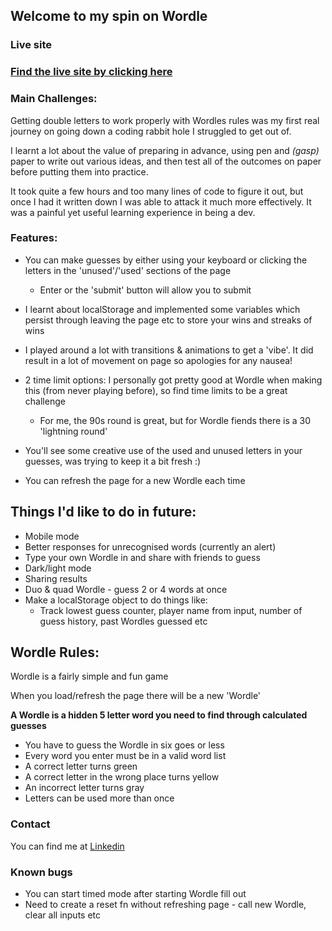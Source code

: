 ## Welcome to my spin on Wordle



### Live site

### [Find the live site by clicking here](https://dannydoesdev.github.io/wordle/)

### Main Challenges:

Getting double letters to work properly with Wordles rules was my first real journey on going down a coding rabbit hole I struggled to get out of.

I learnt a lot about the value of preparing in advance, using pen and _(gasp)_ paper to write out various ideas, and then test all of the outcomes on paper before putting them into practice.

It took quite a few hours and too many lines of code to figure it out, but once I had it written down I was able to attack it much more effectively. It was a painful yet useful learning experience in being a dev.


### Features:

- You can make guesses by either using your keyboard or clicking the letters in the 'unused'/'used' sections of the page
  -  Enter or the 'submit' button will allow you to submit

- I learnt about localStorage and implemented some variables which persist through leaving the page etc to store your wins and streaks of wins

- I played around a lot with transitions & animations to get a 'vibe'. It did result in a lot of movement on page so apologies for any nausea!

- 2 time limit options: I personally got pretty good at Wordle when making this (from never playing before), so find time limits to be a great challenge
  - For me, the 90s round is great, but for Wordle fiends there is a 30 'lightning round'

- You'll see some creative use of the used and unused letters in your guesses, was trying to keep it a bit fresh :)

- You can refresh the page for a new Wordle each time


## Things I'd like to do in future:

- Mobile mode
- Better responses for unrecognised words (currently an alert)
- Type your own Wordle in and share with friends to guess
- Dark/light mode
- Sharing results
- Duo & quad Wordle - guess 2 or 4 words at once
- Make a localStorage object to do things like:
  - Track lowest guess counter, player name from input, number of guess history, past Wordles guessed etc


## Wordle Rules:

Wordle is a fairly simple and fun game

When you load/refresh the page there will be a new 'Wordle'

**A Wordle is a hidden 5 letter word you need to find through calculated guesses**

- You have to guess the Wordle in six goes or less
- Every word you enter must be in a valid word list
- A correct letter turns green
- A correct letter in the wrong place turns yellow
- An incorrect letter turns gray
- Letters can be used more than once


### Contact

You can find me at [Linkedin](https://www.linkedin.com/in/danieltmcgee/)


### Known bugs

- You can start timed mode after starting Wordle fill out
- Need to create a reset fn without refreshing page - call new Wordle, clear all inputs etc

<!--
```markdown
Syntax highlighted code block

# Header 1
## Header 2
### Header 3

- Bulleted
- List

1. Numbered
2. List

**Bold** and _Italic_ and `Code` text

[Link](url) and ![Image](src)
```

For more details see [Basic writing and formatting syntax](https://docs.github.com/en/github/writing-on-github/getting-started-with-writing-and-formatting-on-github/basic-writing-and-formatting-syntax).

### Jekyll Themes

Your Pages site will use the layout and styles from the Jekyll theme you have selected in your [repository settings](https://github.com/Dannydoesdev/wordle/settings/pages). The name of this theme is saved in the Jekyll `_config.yml` configuration file.

### Support or Contact

Having trouble with Pages? Check out our [documentation](https://docs.github.com/categories/github-pages-basics/) or [contact support](https://support.github.com/contact) and we’ll help you sort it out.
-->
